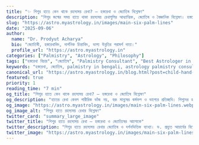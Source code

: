 ```yaml
---
title: "✨ শিশুর হাতে কেন থাকে রহস্যময় রেখা? – হস্তরেখা ও জ্যোতিষ বিশ্লেষণ"
description: "শিশুর জন্মের সময় হাতে থাকা রহস্যময় রেখাগুলির আধ্যাত্মিক, জ্যোতিষ ও বৈজ্ঞানিক বিশ্লেষণ। হস্তরেখা বিচার ও ভাগ্য পরিবর্তনের দর্শন নিয়ে বিস্তারিত আলোচনা করেছেন ড. প্রদ্যুত আচার্য।"
slug: "https://astro.myastrology.in/images/main-six-palm-lines"
date: "2025-09-06"
author:
  name: "Dr. Prodyut Acharya"
  bio: "জ্যোতিষী, হস্তরেখাবিদ, দার্শনিক চিন্তাবিদ, ভাগ্য উন্নতির পরামর্শ দাতা।"
  profile_url: "https://astro.myastrology.in"
categories: ["Palmistry", "Astrology", "Philosophy"]
tags: ["হস্তরেখা বিচার", "জ্যোতিষ", "Palmistry Consultant", "Best Astrologer in Ranaghat", "Dr Prodyut Acharya"]
keywords: "হস্তরেখা, জ্যোতিষ, palmistry in bengali, astrology palmistry consultant, best astrologer in ranaghat nadia, prodyut acharya astrology, hand line reading, myastrology ranaghat"
canonical_url: "https://astro.myastrology.in/blog.html?post=child-hand-lines-analysis"
featured: true
priority: 1
reading_time: "7 min"
og_title: "শিশুর হাতে কেন থাকে রহস্যময় রেখা? – হস্তরেখা ও জ্যোতিষ বিশ্লেষণ"
og_description: "হাতের রেখা কেবল শারীরিক ভাঁজ নয়, বরং মানুষের কর্মফল ও ভাগ্যের প্রতিচ্ছবি। শিশুদের হাতে রহস্যময় রেখা নিয়ে দার্শনিক ও জ্যোতিষীয় ব্যাখ্যা।"
og_image: "https://astro.myastrology.in/images/main-six-palm-lines.webp"
og_image_alt: "শিশুর হাতে রহস্যময় রেখার বিশ্লেষণ"
twitter_card: "summary_large_image"
twitter_title: "শিশুর হাতে রহস্যময় রেখা – হস্তরেখা ও জ্যোতিষের আলোকে"
twitter_description: "শিশুর হাতে রহস্যময় রেখার জ্যোতিষ ও দর্শনভিত্তিক ব্যাখ্যা। ড. প্রদ্যুত আচার্যের বিশ্লেষণ।"
twitter_image: "https://astro.myastrology.in/images/main-six-palm-lines.webp"
---
```



